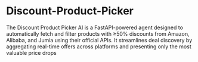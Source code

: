 # Discount-Product-Picker
The Discount Product Picker AI is a FastAPI-powered agent designed to automatically fetch and filter products with ≥50% discounts from Amazon, Alibaba, and Jumia using their official APIs. It streamlines deal discovery by aggregating real-time offers across platforms and presenting only the most valuable price drops
